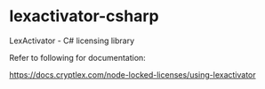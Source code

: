 # lexactivator-csharp
LexActivator - C# licensing library

Refer to following for documentation:

https://docs.cryptlex.com/node-locked-licenses/using-lexactivator
